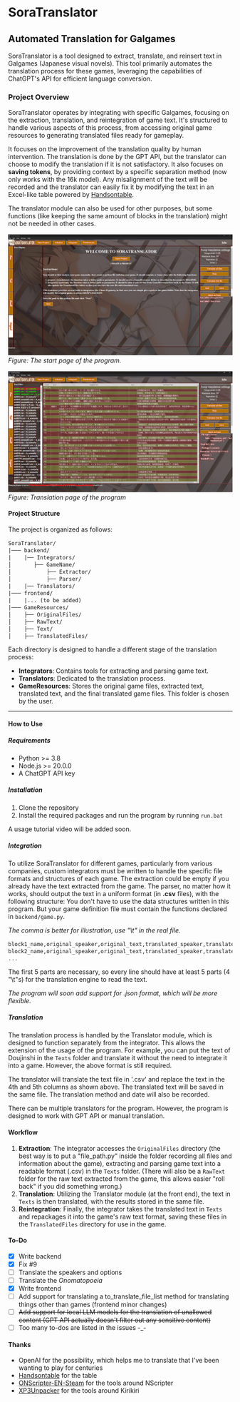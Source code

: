 # SoraTranslator
## Automated Translation for Galgames

SoraTranslator is a tool designed to extract, translate, and reinsert text in Galgames (Japanese visual novels). This tool primarily automates the translation process for these games, leveraging the capabilities of ChatGPT's API for efficient language conversion.

### Project Overview

SoraTranslator operates by integrating with specific Galgames, focusing on the extraction, translation, and reintegration of game text. It's structured to handle various aspects of this process, from accessing original game resources to generating translated files ready for gameplay.

It focuses on the improvement of the translation quality by human intervention. The translation is done by the GPT API, but the translator can choose to modify the translation if it is not satisfactory. It also focuses on **saving tokens**, by providing context by a specific separation method (now only works with the 16k model). Any misalignment of the text will be recorded and the translator can easily fix it by modifying the text in an Excel-like table powered by [Handsontable](https://handsontable.com/).

The translator module can also be used for other purposes, but some functions (like keeping the same amount of blocks in the translation) might not be needed in other cases.

![Start page](docs/figs/start_page.png)
*Figure: The start page of the program.*

![Translation page](docs/figs/translation_page.png)
*Figure: Translation page of the program*

#### Project Structure

The project is organized as follows:

```
SoraTranslator/
|─── backend/
|    |── Integrators/
│       ├── GameName/
│           ├── Extractor/
│           ├── Parser/
|    |── Translators/
|─── frontend/
|    |... (to be added)
|─── GameResources/
│    ├── OriginalFiles/
│    ├── RawText/
│    ├── Text/
│    ├── TranslatedFiles/
```

Each directory is designed to handle a different stage of the translation process:

- **Integrators**: Contains tools for extracting and parsing game text.
- **Translators**: Dedicated to the translation process.
- **GameResources**: Stores the original game files, extracted text, translated text, and the final translated game files. This folder is chosen by the user.

---

#### How to Use

##### Requirements
- Python >= 3.8
- Node.js >= 20.0.0
- A ChatGPT API key

##### Installation
1. Clone the repository
2. Install the required packages and run the program by running `run.bat`

A usage tutorial video will be added soon.

##### Integration
To utilize SoraTranslator for different games, particularly from various companies, custom integrators must be written to handle the specific file formats and structures of each game.
The extraction could be empty if you already have the text extracted from the game.
The parser, no matter how it works, should output the text in a uniform format (in **.csv** files), with the following structure:
You don't have to use the data structures written in this program. But your game definition file must contain the functions declared in `backend/game.py`.

*The comma is better for illustration, use "\t" in the real file.*
```
block1_name,original_speaker,original_text,translated_speaker,translated_text,is_translated,translation_date,translation_method
block2_name,original_speaker,original_text,translated_speaker,translated_text,is_translated,translation_date,translation_method
...
```

The first 5 parts are necessary, so every line should have at least 5 parts (4 "\t"s) for the translation engine to read the text.

*The program will soon add support for .json format, which will be more flexible.*

##### Translation
The translation process is handled by the Translator module, which is designed to function separately from the integrator. This allows the extension of the usage of the program. For example, you can put the text of Doujinshi in the `Texts` folder and translate it without the need to integrate it into a game. However, the above format is still required.

The translator will translate the text file in '.csv' and replace the text in the 4th and 5th columns as shown above. The translated text will be saved in the same file. The translation method and date will also be recorded.

There can be multiple translators for the program. However, the program is designed to work with GPT API or manual translation.


#### Workflow

1. **Extraction**: The integrator accesses the `OriginalFiles` directory (the best way is to put a "file_path.py" inside the folder recording all files and information about the game), extracting and parsing game text into a readable format (.csv) in the `Texts` folder. (There will also be a `RawText` folder for the raw text extracted from the game, this allows easier "roll back" if you did something wrong.)
2. **Translation**: Utilizing the Translator module (at the front end), the text in `Texts` is then translated, with the results stored in the same file.
3. **Reintegration**: Finally, the integrator takes the translated text in `Texts` and repackages it into the game's raw text format, saving these files in the `TranslatedFiles` directory for use in the game.

#### To-Do
- [x] Write backend
- [x] Fix #9
- [ ] Translate the speakers and options
- [ ] Translate the *Onomatopoeia*
- [x] Write frontend
- [ ] Add support for translating a to_translate_file_list method for translating things other than games (frontend minor changes)
- [ ] ~~Add support for local LLM models for the translation of unallowed content (GPT API actually doesn't filter out any sensitive content)~~
- [ ] Too many to-dos are listed in the issues -_-

#### Thanks
- OpenAI for the possibility, which helps me to translate that I've been wanting to play for centuries
- [Handsontable](https://handsontable.com/) for the table
- [ONScripter-EN-Steam](https://github.com/GoldbarGames/ONScripter-EN-Steam) for the tools around NScripter
- [XP3Unpacker](Unknown) for the tools around Kirikiri
